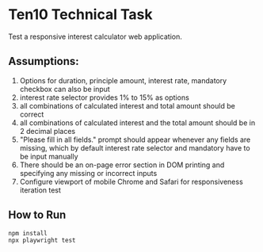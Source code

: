 # Ten10 Technical Task
Test a responsive interest calculator web application.

## Assumptions:
1. Options for duration, principle amount, interest rate, mandatory checkbox can also be input
2. interest rate selector provides 1% to 15% as options
3. all combinations of calculated interest and total amount should be correct
4. all combinations of calculated interest and the total amount should be in 2 decimal places
4. "Please fill in all fields." prompt should appear whenever any fields are missing, which by default interest rate selector and mandatory have to be input manually
5. There should be an on-page error section in DOM printing and specifying any missing or incorrect inputs
6. Configure viewport of mobile Chrome and Safari for responsiveness iteration test



## How to Run
```sh
npm install
npx playwright test
```

